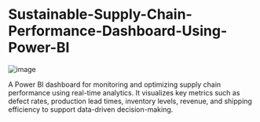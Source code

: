 # Sustainable-Supply-Chain-Performance-Dashboard-Using-Power-BI

![image](https://github.com/user-attachments/assets/61b5177b-93f1-4e52-859d-68893ec5174d)

A Power BI dashboard for monitoring and optimizing supply chain performance using real-time analytics. It visualizes key metrics such as defect rates, production lead times, inventory levels, revenue, and shipping efficiency to support data-driven decision-making.
